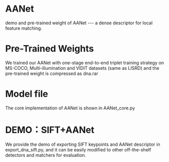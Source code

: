 # AANet
demo and pre-trained weight of AANet --- a dense descriptor for local feature matching. 

# Pre-Trained Weights
We trained our AANet with one-stage end-to-end triplet training strategy on MS-COCO, Multi-illumination and VIDIT datasets (same as LISRD) and the pre-trained weight is compressed as dna.rar

# Model file
The core implementation of AANet is shown in AANet_core.py

# DEMO：SIFT+AANet
We provide the demo of exporting SIFT keypoints and AANet descriptor in export_dna_sift.py, and it can be easily modified to other off-the-shelf detectors and matchers for evaluation.
